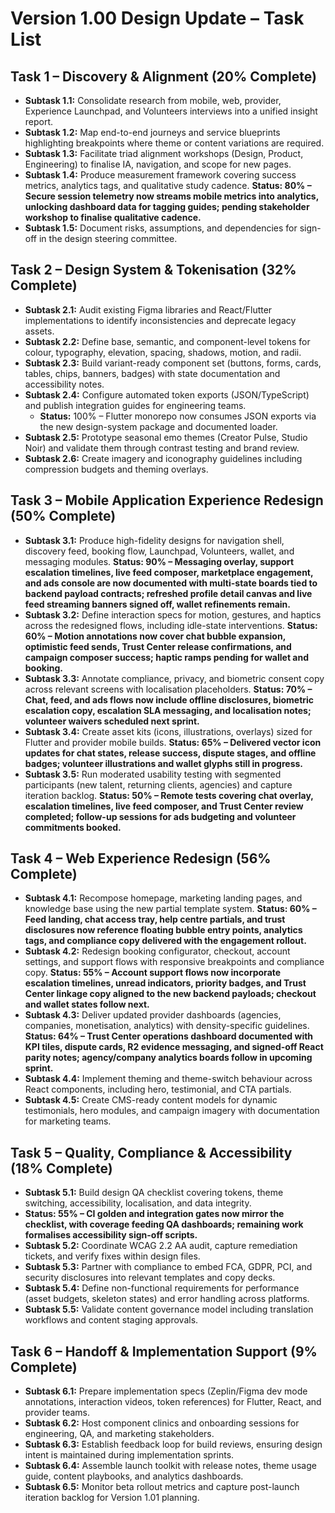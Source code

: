# Version 1.00 Design Update – Task List

## Task 1 – Discovery & Alignment (20% Complete)
- **Subtask 1.1:** Consolidate research from mobile, web, provider, Experience Launchpad, and Volunteers interviews into a unified insight report.
- **Subtask 1.2:** Map end-to-end journeys and service blueprints highlighting breakpoints where theme or content variations are required.
- **Subtask 1.3:** Facilitate triad alignment workshops (Design, Product, Engineering) to finalise IA, navigation, and scope for new pages.
- **Subtask 1.4:** Produce measurement framework covering success metrics, analytics tags, and qualitative study cadence. **Status: 80% – Secure session telemetry now streams mobile metrics into analytics, unlocking dashboard data for tagging guides; pending stakeholder workshop to finalise qualitative cadence.**
- **Subtask 1.5:** Document risks, assumptions, and dependencies for sign-off in the design steering committee.

## Task 2 – Design System & Tokenisation (32% Complete)
- **Subtask 2.1:** Audit existing Figma libraries and React/Flutter implementations to identify inconsistencies and deprecate legacy assets.
- **Subtask 2.2:** Define base, semantic, and component-level tokens for colour, typography, elevation, spacing, shadows, motion, and radii.
- **Subtask 2.3:** Build variant-ready component set (buttons, forms, cards, tables, chips, banners, badges) with state documentation and accessibility notes.
- **Subtask 2.4:** Configure automated token exports (JSON/TypeScript) and publish integration guides for engineering teams.
  - **Status:** 100% – Flutter monorepo now consumes JSON exports via the new design-system package and documented loader.
- **Subtask 2.5:** Prototype seasonal emo themes (Creator Pulse, Studio Noir) and validate them through contrast testing and brand review.
- **Subtask 2.6:** Create imagery and iconography guidelines including compression budgets and theming overlays.

## Task 3 – Mobile Application Experience Redesign (50% Complete)
- **Subtask 3.1:** Produce high-fidelity designs for navigation shell, discovery feed, booking flow, Launchpad, Volunteers, wallet, and messaging modules. **Status: 90% – Messaging overlay, support escalation timelines, live feed composer, marketplace engagement, and ads console are now documented with multi-state boards tied to backend payload contracts; refreshed profile detail canvas and live feed streaming banners signed off, wallet refinements remain.**
- **Subtask 3.2:** Define interaction specs for motion, gestures, and haptics across the redesigned flows, including idle-state interventions. **Status: 60% – Motion annotations now cover chat bubble expansion, optimistic feed sends, Trust Center release confirmations, and campaign composer success; haptic ramps pending for wallet and booking.**
- **Subtask 3.3:** Annotate compliance, privacy, and biometric consent copy across relevant screens with localisation placeholders. **Status: 70% – Chat, feed, and ads flows now include offline disclosures, biometric escalation copy, escalation SLA messaging, and localisation notes; volunteer waivers scheduled next sprint.**
- **Subtask 3.4:** Create asset kits (icons, illustrations, overlays) sized for Flutter and provider mobile builds. **Status: 65% – Delivered vector icon updates for chat states, release success, dispute stages, and offline badges; volunteer illustrations and wallet glyphs still in progress.**
- **Subtask 3.5:** Run moderated usability testing with segmented participants (new talent, returning clients, agencies) and capture iteration backlog. **Status: 50% – Remote tests covering chat overlay, escalation timelines, live feed composer, and Trust Center review completed; follow-up sessions for ads budgeting and volunteer commitments booked.**

## Task 4 – Web Experience Redesign (56% Complete)
- **Subtask 4.1:** Recompose homepage, marketing landing pages, and knowledge base using the new partial template system. **Status: 60% – Feed landing, chat access tray, help centre partials, and trust disclosures now reference floating bubble entry points, analytics tags, and compliance copy delivered with the engagement rollout.**
- **Subtask 4.2:** Redesign booking configurator, checkout, account settings, and support flows with responsive breakpoints and compliance copy. **Status: 55% – Account support flows now incorporate escalation timelines, unread indicators, priority badges, and Trust Center linkage copy aligned to the new backend payloads; checkout and wallet states follow next.**
- **Subtask 4.3:** Deliver updated provider dashboards (agencies, companies, monetisation, analytics) with density-specific guidelines. **Status: 64% – Trust Center operations dashboard documented with KPI tiles, dispute cards, R2 evidence messaging, and signed-off React parity notes; agency/company analytics boards follow in upcoming sprint.**
- **Subtask 4.4:** Implement theming and theme-switch behaviour across React components, including hero, testimonial, and CTA partials.
- **Subtask 4.5:** Create CMS-ready content models for dynamic testimonials, hero modules, and campaign imagery with documentation for marketing teams.

## Task 5 – Quality, Compliance & Accessibility (18% Complete)
- **Subtask 5.1:** Build design QA checklist covering tokens, theme switching, accessibility, localisation, and data integrity.
- **Status: 55% – CI golden and integration gates now mirror the checklist, with coverage feeding QA dashboards; remaining work formalises accessibility sign-off scripts.**
- **Subtask 5.2:** Coordinate WCAG 2.2 AA audit, capture remediation tickets, and verify fixes within design files.
- **Subtask 5.3:** Partner with compliance to embed FCA, GDPR, PCI, and security disclosures into relevant templates and copy decks.
- **Subtask 5.4:** Define non-functional requirements for performance (asset budgets, skeleton states) and error handling across platforms.
- **Subtask 5.5:** Validate content governance model including translation workflows and content staging approvals.

## Task 6 – Handoff & Implementation Support (9% Complete)
- **Subtask 6.1:** Prepare implementation specs (Zeplin/Figma dev mode annotations, interaction videos, token references) for Flutter, React, and provider teams.
- **Subtask 6.2:** Host component clinics and onboarding sessions for engineering, QA, and marketing stakeholders.
- **Subtask 6.3:** Establish feedback loop for build reviews, ensuring design intent is maintained during implementation sprints.
- **Subtask 6.4:** Assemble launch toolkit with release notes, theme usage guide, content playbooks, and analytics dashboards.
- **Subtask 6.5:** Monitor beta rollout metrics and capture post-launch iteration backlog for Version 1.01 planning.

